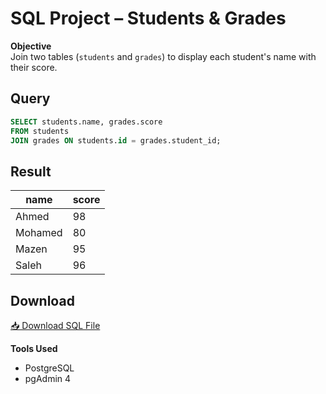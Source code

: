 


# SQL Project – Students & Grades

**Objective**  
Join two tables (`students` and `grades`) to display each student's name with their score.

## Query
```sql
SELECT students.name, grades.score
FROM students
JOIN grades ON students.id = grades.student_id;
```

## Result  
| name   | score |
|--------|-------|
| Ahmed  | 98    |
| Mohamed| 80    |
| Mazen  | 95    |
| Saleh  | 96    |

## Download
[📥 Download SQL File](https://raw.githubusercontent.com/RazanAlruthaya/razan_portfolio/main/SQL-Project/students_grades_query.sql)



**Tools Used**  
- PostgreSQL  
- pgAdmin 4



